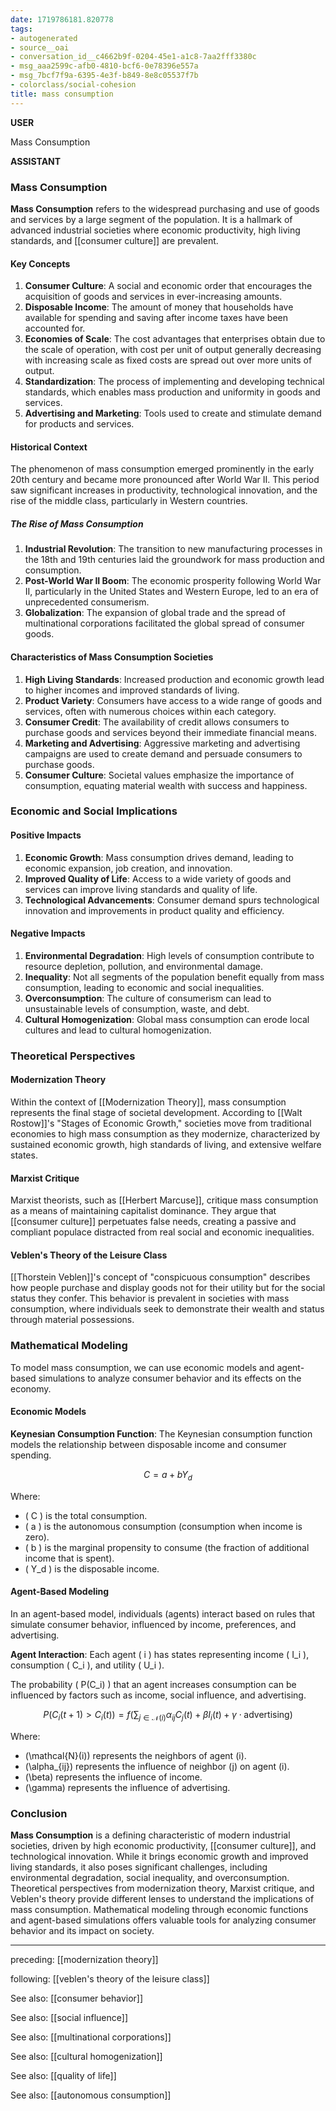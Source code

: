 ```yaml
---
date: 1719786181.820778
tags:
- autogenerated
- source__oai
- conversation_id__c4662b9f-0204-45e1-a1c8-7aa2fff3380c
- msg_aaa2599c-afb0-4810-bcf6-0e78396e557a
- msg_7bcf7f9a-6395-4e3f-b849-8e8c05537f7b
- colorclass/social-cohesion
title: mass consumption
---
```


**USER**

Mass Consumption


**ASSISTANT**

### Mass Consumption

**Mass Consumption** refers to the widespread purchasing and use of goods and services by a large segment of the population. It is a hallmark of advanced industrial societies where economic productivity, high living standards, and [[consumer culture]] are prevalent.

#### Key Concepts

1. **Consumer Culture**: A social and economic order that encourages the acquisition of goods and services in ever-increasing amounts.
2. **Disposable Income**: The amount of money that households have available for spending and saving after income taxes have been accounted for.
3. **Economies of Scale**: The cost advantages that enterprises obtain due to the scale of operation, with cost per unit of output generally decreasing with increasing scale as fixed costs are spread out over more units of output.
4. **Standardization**: The process of implementing and developing technical standards, which enables mass production and uniformity in goods and services.
5. **Advertising and Marketing**: Tools used to create and stimulate demand for products and services.

#### Historical Context

The phenomenon of mass consumption emerged prominently in the early 20th century and became more pronounced after World War II. This period saw significant increases in productivity, technological innovation, and the rise of the middle class, particularly in Western countries.

##### The Rise of Mass Consumption

1. **Industrial Revolution**: The transition to new manufacturing processes in the 18th and 19th centuries laid the groundwork for mass production and consumption.
2. **Post-World War II Boom**: The economic prosperity following World War II, particularly in the United States and Western Europe, led to an era of unprecedented consumerism.
3. **Globalization**: The expansion of global trade and the spread of multinational corporations facilitated the global spread of consumer goods.

#### Characteristics of Mass Consumption Societies

1. **High Living Standards**: Increased production and economic growth lead to higher incomes and improved standards of living.
2. **Product Variety**: Consumers have access to a wide range of goods and services, often with numerous choices within each category.
3. **Consumer Credit**: The availability of credit allows consumers to purchase goods and services beyond their immediate financial means.
4. **Marketing and Advertising**: Aggressive marketing and advertising campaigns are used to create demand and persuade consumers to purchase goods.
5. **Consumer Culture**: Societal values emphasize the importance of consumption, equating material wealth with success and happiness.

### Economic and Social Implications

#### Positive Impacts

1. **Economic Growth**: Mass consumption drives demand, leading to economic expansion, job creation, and innovation.
2. **Improved Quality of Life**: Access to a wide variety of goods and services can improve living standards and quality of life.
3. **Technological Advancements**: Consumer demand spurs technological innovation and improvements in product quality and efficiency.

#### Negative Impacts

1. **Environmental Degradation**: High levels of consumption contribute to resource depletion, pollution, and environmental damage.
2. **Inequality**: Not all segments of the population benefit equally from mass consumption, leading to economic and social inequalities.
3. **Overconsumption**: The culture of consumerism can lead to unsustainable levels of consumption, waste, and debt.
4. **Cultural Homogenization**: Global mass consumption can erode local cultures and lead to cultural homogenization.

### Theoretical Perspectives

#### Modernization Theory

Within the context of [[Modernization Theory]], mass consumption represents the final stage of societal development. According to [[Walt Rostow]]'s "Stages of Economic Growth," societies move from traditional economies to high mass consumption as they modernize, characterized by sustained economic growth, high standards of living, and extensive welfare states.

#### Marxist Critique

Marxist theorists, such as [[Herbert Marcuse]], critique mass consumption as a means of maintaining capitalist dominance. They argue that [[consumer culture]] perpetuates false needs, creating a passive and compliant populace distracted from real social and economic inequalities.

#### Veblen's Theory of the Leisure Class

[[Thorstein Veblen]]'s concept of "conspicuous consumption" describes how people purchase and display goods not for their utility but for the social status they confer. This behavior is prevalent in societies with mass consumption, where individuals seek to demonstrate their wealth and status through material possessions.

### Mathematical Modeling

To model mass consumption, we can use economic models and agent-based simulations to analyze consumer behavior and its effects on the economy.

#### Economic Models

**Keynesian Consumption Function**:
The Keynesian consumption function models the relationship between disposable income and consumer spending.

$$
C = a + bY_d
$$

Where:
- \( C \) is the total consumption.
- \( a \) is the autonomous consumption (consumption when income is zero).
- \( b \) is the marginal propensity to consume (the fraction of additional income that is spent).
- \( Y_d \) is the disposable income.

#### Agent-Based Modeling

In an agent-based model, individuals (agents) interact based on rules that simulate consumer behavior, influenced by income, preferences, and advertising.

**Agent Interaction**:
Each agent \( i \) has states representing income \( I_i \), consumption \( C_i \), and utility \( U_i \).

The probability \( P(C_i) \) that an agent increases consumption can be influenced by factors such as income, social influence, and advertising.

$$
P(C_i(t+1) > C_i(t)) = f\left(\sum_{j \in \mathcal{N}(i)} \alpha_{ij} C_j(t) + \beta I_i(t) + \gamma \cdot \text{advertising}\right)
$$

Where:
- \(\mathcal{N}(i)\) represents the neighbors of agent \(i\).
- \(\alpha_{ij}\) represents the influence of neighbor \(j\) on agent \(i\).
- \(\beta\) represents the influence of income.
- \(\gamma\) represents the influence of advertising.

### Conclusion

**Mass Consumption** is a defining characteristic of modern industrial societies, driven by high economic productivity, [[consumer culture]], and technological innovation. While it brings economic growth and improved living standards, it also poses significant challenges, including environmental degradation, social inequality, and overconsumption. Theoretical perspectives from modernization theory, Marxist critique, and Veblen's theory provide different lenses to understand the implications of mass consumption. Mathematical modeling through economic functions and agent-based simulations offers valuable tools for analyzing consumer behavior and its impact on society.


---

preceding: [[modernization theory]]  


following: [[veblen's theory of the leisure class]]

See also: [[consumer behavior]]


See also: [[social influence]]


See also: [[multinational corporations]]


See also: [[cultural homogenization]]


See also: [[quality of life]]


See also: [[autonomous consumption]]